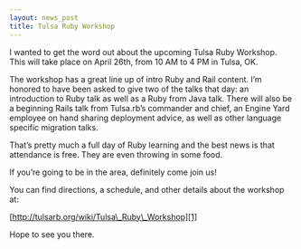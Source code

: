 ```yaml
---
layout: news_post
title: Tulsa Ruby Workshop
---
```


I wanted to get the word out about the upcoming Tulsa Ruby Workshop.
This will take place on April 26th, from 10 AM to 4 PM in Tulsa, OK.

The workshop has a great line up of intro Ruby and Rail content. I’m
honored to have been asked to give two of the talks that day: an
introduction to Ruby talk as well as a Ruby from Java talk. There will
also be a beginning Rails talk from Tulsa.rb’s commander and chief, an
Engine Yard employee on hand sharing deployment advice, as well as other
language specific migration talks.

That’s pretty much a full day of Ruby learning and the best news is that
attendance is free. They are even throwing in some food.

If you’re going to be in the area, definitely come join us!

You can find directions, a schedule, and other details about the
workshop at:

[http://tulsarb.org/wiki/Tulsa\_Ruby\_Workshop][1]

Hope to see you there.

[1]: http://tulsarb.org/wiki/Tulsa_Ruby_Workshop 
